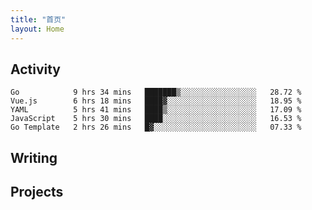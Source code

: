 ```yaml
---
title: "首页"
layout: Home
---
```


## Activity
<!--START_SECTION:waka-->
```text
Go            9 hrs 34 mins   ███████▒░░░░░░░░░░░░░░░░░   28.72 % 
Vue.js        6 hrs 18 mins   ████▓░░░░░░░░░░░░░░░░░░░░   18.95 % 
YAML          5 hrs 41 mins   ████▒░░░░░░░░░░░░░░░░░░░░   17.09 % 
JavaScript    5 hrs 30 mins   ████░░░░░░░░░░░░░░░░░░░░░   16.53 % 
Go Template   2 hrs 26 mins   █▓░░░░░░░░░░░░░░░░░░░░░░░   07.33 % 
```
<!--END_SECTION:waka-->

## Writing
<PindedPosts />

## Projects
<Projects />
